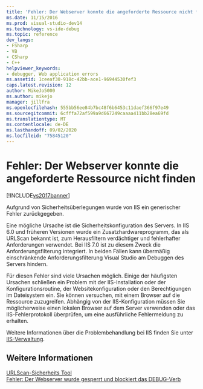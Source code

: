 ```yaml
---
title: 'Fehler: Der Webserver konnte die angeforderte Ressource nicht finden | Microsoft-Dokumentation'
ms.date: 11/15/2016
ms.prod: visual-studio-dev14
ms.technology: vs-ide-debug
ms.topic: reference
dev_langs:
- FSharp
- VB
- CSharp
- C++
helpviewer_keywords:
- debugger, Web application errors
ms.assetid: 1ceeaf30-918c-42bb-ace1-96944530fef3
caps.latest.revision: 12
author: MikeJo5000
ms.author: mikejo
manager: jillfra
ms.openlocfilehash: 555bb56ee84b7bc48f6b6453c11daef366f97e49
ms.sourcegitcommit: 6cfffa72af599a9d667249caaaa411bb28ea69fd
ms.translationtype: MT
ms.contentlocale: de-DE
ms.lasthandoff: 09/02/2020
ms.locfileid: "75845120"
---
```

# <a name="error-the-web-server-could-not-find-the-requested-resource"></a>Fehler: Der Webserver konnte die angeforderte Ressource nicht finden
[!INCLUDE[vs2017banner](../includes/vs2017banner.md)]

Aufgrund von Sicherheitsüberlegungen wurde von IIS ein generischer Fehler zurückgegeben.  
  
 Eine mögliche Ursache ist die Sicherheitskonfiguration des Servers. In IIS 6.0 und früheren Versionen wurde ein Zusatzhardwareprogramm, das als URLScan bekannt ist, zum Herausfiltern verdächtiger und fehlerhafter Anforderungen verwendet. Bei IIS 7.0 ist zu diesem Zweck die Anforderungsfilterung integriert. In beiden Fällen kann übermäßig einschränkende Anforderungsfilterung Visual Studio am Debuggen des Servers hindern.  
  
 Für diesen Fehler sind viele Ursachen möglich. Einige der häufigsten Ursachen schließen ein Problem mit der IIS-Installation oder der Konfigurationsroutine, der Websitekonfiguration oder den Berechtigungen im Dateisystem ein. Sie können versuchen, mit einem Browser auf die Ressource zuzugreifen. Abhängig von der IIS-Konfiguration müssen Sie möglicherweise einen lokalen Browser auf dem Server verwenden oder das IIS-Fehlerprotokoll überprüfen, um eine ausführliche Fehlermeldung zu erhalten.  
  
 Weitere Informationen über die Problembehandlung bei IIS finden Sie unter [IIS-Verwaltung](https://www.iis.net/learn/manage/provisioning-and-managing-iis/iis-management-and-administration).  
  
## <a name="see-also"></a>Weitere Informationen  
 [URLScan-Sicherheits Tool](/iis/extensions/working-with-urlscan/urlscan-3-reference)   
 [Fehler: Der Webserver wurde gesperrt und blockiert das DEBUG-Verb](../debugger/error-the-web-server-has-been-locked-down-and-is-blocking-the-debug-verb.md)
